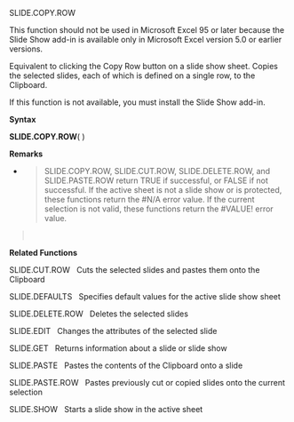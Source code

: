 SLIDE.COPY.ROW

This function should not be used in Microsoft Excel 95 or later because
the Slide Show add-in is available only in Microsoft Excel version 5.0
or earlier versions.

Equivalent to clicking the Copy Row button on a slide show sheet. Copies
the selected slides, each of which is defined on a single row, to the
Clipboard.

If this function is not available, you must install the Slide Show
add-in.

**Syntax**

**SLIDE.COPY.ROW**( )

**Remarks**

  - > SLIDE.COPY.ROW, SLIDE.CUT.ROW, SLIDE.DELETE.ROW, and
    > SLIDE.PASTE.ROW return TRUE if successful, or FALSE if not
    > successful. If the active sheet is not a slide show or is
    > protected, these functions return the \#N/A error value. If the
    > current selection is not valid, these functions return the
    > \#VALUE\! error value.

>  

**Related Functions**

SLIDE.CUT.ROW   Cuts the selected slides and pastes them onto the
Clipboard

SLIDE.DEFAULTS   Specifies default values for the active slide show
sheet

SLIDE.DELETE.ROW   Deletes the selected slides

SLIDE.EDIT   Changes the attributes of the selected slide

SLIDE.GET   Returns information about a slide or slide show

SLIDE.PASTE   Pastes the contents of the Clipboard onto a slide

SLIDE.PASTE.ROW   Pastes previously cut or copied slides onto the
current selection

SLIDE.SHOW   Starts a slide show in the active sheet


